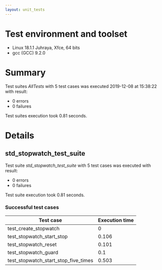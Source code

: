 ```yaml
---
layout: unit_tests
---
```


# Test environment and toolset 

*  Linux 18.1.1 Juhraya, Xfce, 64 bits
* gcc (GCC) 9.2.0

# Summary

Test suites *AllTests* with 5 test cases was executed 2019-12-08 at 15:38:22 with result:

* 0 errors
* 0 failures

Test suites execution took 0.81 seconds.

# Details

## std_stopwatch_test_suite

Test suite *std_stopwatch_test_suite* with 5 test cases was executed with result:

* 0 errors
* 0 failures

Test suite execution took 0.81 seconds.

### Successful test cases

Test case|Execution time
-|-
test_create_stopwatch | 0
test_stopwatch_start_stop | 0.106
test_stopwatch_reset | 0.101
test_stopwatch_guard | 0.1
test_stopwatch_start_stop_five_times | 0.503
